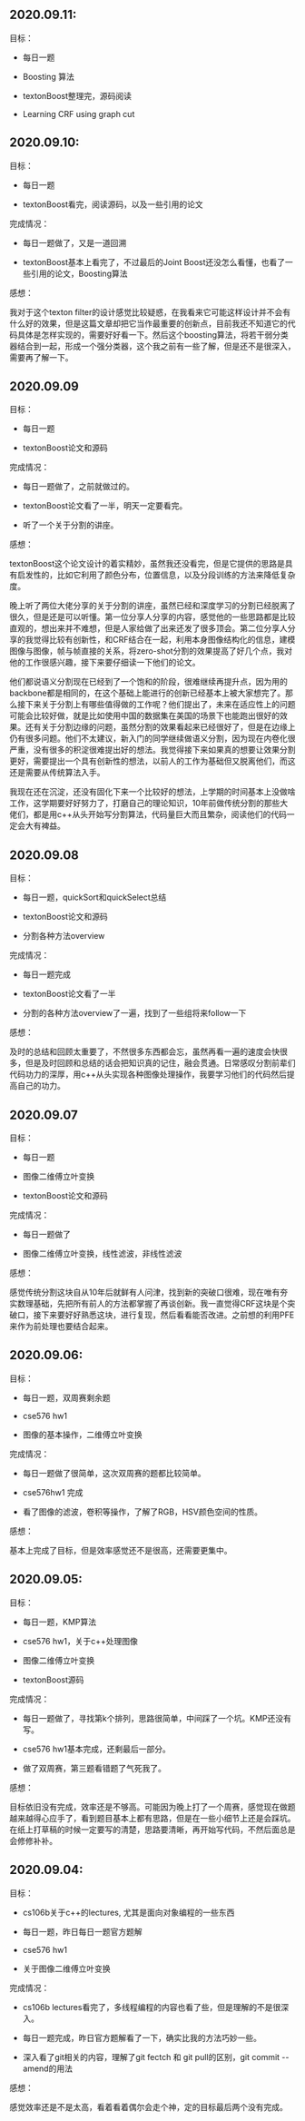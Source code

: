 ## 2020.09.11:

目标：

* 每日一题

* Boosting 算法

* textonBoost整理完，源码阅读

* Learning CRF using graph cut



## 2020.09.10:

目标：

* 每日一题

* textonBoost看完，阅读源码，以及一些引用的论文

完成情况：

* 每日一题做了，又是一道回溯

* textonBoost基本上看完了，不过最后的Joint Boost还没怎么看懂，也看了一些引用的论文，Boosting算法

感想：

我对于这个texton filter的设计感觉比较疑惑，在我看来它可能这样设计并不会有什么好的效果，但是这篇文章却把它当作最重要的创新点，目前我还不知道它的代码具体是怎样实现的，需要好好看一下。然后这个boosting算法，将若干弱分类器结合到一起，形成一个强分类器，这个我之前有一些了解，但是还不是很深入，需要再了解一下。

## 2020.09.09

目标：

* 每日一题

* textonBoost论文和源码

完成情况：

* 每日一题做了，之前就做过的。

* textonBoost论文看了一半，明天一定要看完。

* 听了一个关于分割的讲座。

感想：

textonBoost这个论文设计的着实精妙，虽然我还没看完，但是它提供的思路是具有启发性的，比如它利用了颜色分布，位置信息，以及分段训练的方法来降低复杂度。

晚上听了两位大佬分享的关于分割的讲座，虽然已经和深度学习的分割已经脱离了很久，但是还是可以听懂。第一位分享人分享的内容，感觉他的一些思路都是比较直观的，想出来并不难想，但是人家给做了出来还发了很多顶会。第二位分享人分享的我觉得比较有创新性，和CRF结合在一起，利用本身图像结构化的信息，建模图像与图像，帧与帧直接的关系，将zero-shot分割的效果提高了好几个点，我对他的工作很感兴趣，接下来要仔细读一下他们的论文。

他们都说语义分割现在已经到了一个饱和的阶段，很难继续再提升点，因为用的backbone都是相同的，在这个基础上能进行的创新已经基本上被大家想完了。那么接下来关于分割上有哪些值得做的工作呢？他们提出了，未来在适应性上的问题可能会比较好做，就是比如使用中国的数据集在美国的场景下也能跑出很好的效果。还有关于分割边缘的问题，虽然分割的效果看起来已经很好了，但是在边缘上仍有很多问题。他们不太建议，新入门的同学继续做语义分割，因为现在内卷化很严重，没有很多的积淀很难提出好的想法。我觉得接下来如果真的想要让效果分割更好，需要提出一个具有创新性的想法，以前人的工作为基础但又脱离他们，而这还是需要从传统算法入手。

我现在还在沉淀，还没有固化下来一个比较好的想法，上学期的时间基本上没做啥工作，这学期要好好努力了，打磨自己的理论知识，10年前做传统分割的那些大佬们，都是用c++从头开始写分割算法，代码量巨大而且繁杂，阅读他们的代码一定会大有裨益。


## 2020.09.08

目标：

* 每日一题，quickSort和quickSelect总结

* textonBoost论文和源码

* 分割各种方法overview

完成情况：

* 每日一题完成

* textonBoost论文看了一半

* 分割的各种方法overview了一遍，找到了一些组将来follow一下

感想：

及时的总结和回顾太重要了，不然很多东西都会忘，虽然再看一遍的速度会快很多，但是及时回顾和总结的话会把知识真的记住，融会贯通。日常感叹分割前辈们代码功力的深厚，用c++从头实现各种图像处理操作，我要学习他们的代码然后提高自己的功力。



## 2020.09.07

目标：

* 每日一题

* 图像二维傅立叶变换

* textonBoost论文和源码

完成情况：

* 每日一题做了

* 图像二维傅立叶变换，线性滤波，非线性滤波

感想：

感觉传统分割这块自从10年后就鲜有人问津，找到新的突破口很难，现在唯有夯实数理基础，先把所有前人的方法都掌握了再谈创新。我一直觉得CRF这块是个突破口，接下来要好好熟悉这块，进行复现，然后看看能否改进。之前想的利用PFE来作为前处理也要结合起来。


## 2020.09.06:

目标：

* 每日一题，双周赛剩余题

* cse576 hw1

* 图像的基本操作，二维傅立叶变换

完成情况：

* 每日一题做了很简单，这次双周赛的题都比较简单。

* cse576hw1 完成

* 看了图像的滤波，卷积等操作，了解了RGB，HSV颜色空间的性质。

感想：

基本上完成了目标，但是效率感觉还不是很高，还需要更集中。




## 2020.09.05:

目标：

* 每日一题，KMP算法

* cse576 hw1，关于c++处理图像

* 图像二维傅立叶变换

* textonBoost源码

完成情况：

* 每日一题做了，寻找第k个排列，思路很简单，中间踩了一个坑。KMP还没有写。

* cse576 hw1基本完成，还剩最后一部分。

* 做了双周赛，第三题看错题了气死我了。

感想：

目标依旧没有完成，效率还是不够高。可能因为晚上打了一个周赛，感觉现在做题越来越得心应手了，看到题目基本上都有思路，但是在一些小细节上还是会踩坑。在纸上打草稿的时候一定要写的清楚，思路要清晰，再开始写代码，不然后面总是会修修补补。


## 2020.09.04:

目标：

* cs106b关于c++的lectures, 尤其是面向对象编程的一些东西

* 每日一题，昨日每日一题官方题解

* cse576 hw1

* 关于图像二维傅立叶变换

完成情况：

* cs106b lectures看完了，多线程编程的内容也看了些，但是理解的不是很深入。

* 每日一题完成，昨日官方题解看了一下，确实比我的方法巧妙一些。

* 深入看了git相关的内容，理解了git fectch 和 git pull的区别，git commit --amend的用法


感想：

感觉效率还是不是太高，看着看着偶尔会走个神，定的目标最后两个没有完成。


